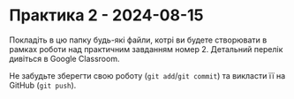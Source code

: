 # Практика 2 - 2024-08-15

Покладіть в цю папку будь-які файли, котрі ви будете створювати в рамках роботи
над практичним завданням номер 2. Детальний перелік дивіться в Google
Classroom.

Не забудьте зберегти свою роботу (`git add`/`git commit`) та викласти її на
GitHub (`git push`).
